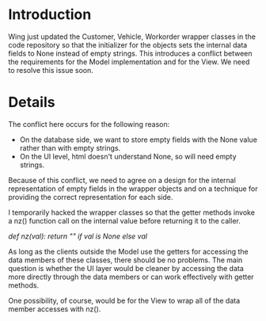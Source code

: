 # Introduction #

Wing just updated the Customer, Vehicle, Workorder wrapper classes in the code repository so that the initializer for the objects sets the internal data fields to None instead of empty strings.  This introduces a conflict between the requirements for the Model implementation and for the View.  We need to resolve this issue soon.


# Details #

The conflict here occurs for the following reason:

  * On the database side, we want to store empty fields with the None value rather than with empty strings.
  * On the UI level, html doesn't understand None, so will need empty strings.

Because of this conflict, we need to agree on a design for the internal representation of empty fields in the wrapper objects and on a technique for providing the correct representation for each side.

I temporarily hacked the wrapper classes so that the getter methods invoke a nz() function call on the internal value before returning it to the caller.

_def nz(val): return "" if val is None else val_

As long as the clients outside the Model use the getters for accessing the data members of these classes, there should be no problems.  The main question is whether the UI layer would be cleaner by accessing the data more directly through the data members or can work effectively with getter methods.

One possibility, of course, would be for the View to wrap all of the data member accesses with nz().